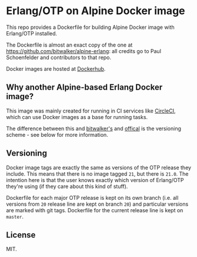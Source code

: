 # Erlang/OTP on Alpine Docker image

This repo provides a Dockerfile for building Alpine Docker image with Erlang/OTP installed.

The Dockerfile is almost an exact copy of the one at https://github.com/bitwalker/alpine-erlang:
all credits go to Paul Schoenfelder and contributors to that repo.

Docker images are hosted at [Dockerhub](https://hub.docker.com/r/arkgil/alpine-erlang).

## Why another Alpine-based Erlang Docker image?

This image was mainly created for running in CI services like [CircleCI](https://circleci.com),
which can use Docker images as a base for running tasks.

The difference between this and [bitwalker's](https://hub.docker.com/r/bitwalker/alpine-erlang) and
[offical](https://hub.docker.com/_/erlang) is the versioning scheme - see below for more information.

## Versioning

Docker image tags are exactly the same as versions of the OTP release they include. This means that
there is no image tagged `21`, but there is `21.0`. The intention here is that the user knows exactly
which version of Erlang/OTP they're using (if they care about this kind of stuff).

Dockerfile for each major OTP release is kept on its own branch (i.e. all versions from `20` release
line are kept on branch `20`) and particular versions are marked with git tags. Dockerfile for the
current release line is kept on `master`.

## License

MIT.
